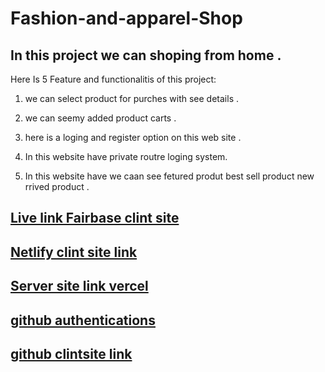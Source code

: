 # Fashion-and-apparel-Shop

## In this project we can shoping from home  . 
Here Is 5 Feature  and functionalitis of this project:
1. we can select product for purches with see details . 
2. we can seemy added product carts .

3. here is a loging and register option on this web site .

4. In this website have private routre loging system.

5. In this website have we caan see fetured produt best sell product new rrived product .
## [ Live link Fairbase clint site](https://fashion-apparel-shop-client.web.app/)
## [ Netlify clint site link]( https://fashionshop-isratjahanpanna.netlify.app/)

## [ Server site link vercel](https://fashion-and-apparel-shop-server-yw6zi8w68-israt-jahans-projects.vercel.app)

## [ github authentications ](https://github.com/Israt-Jahan-panna/fashion-and-apparel-shop-server-with-auth)
## [ github clintsite link ](https://github.com/programming-hero-web-course-4/b8a10-brandshop-client-side-Israt-Jahan-panna)


